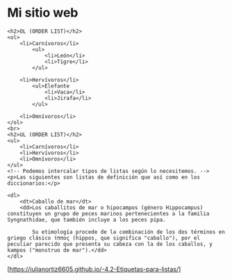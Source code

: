 <!DOCTYPE html>
<html lang="en">
<head>
    <meta charset="UTF-8">
    <meta http-equiv="X-UA-Compatible" content="IE=edge">
    <meta name="viewport" content="width=device-width, initial-scale=1.0">
    <title>Etiqueta para Listas</title>
</head>
<body>
    <h1>Mi sitio web</h1>

    <h2>OL (ORDER LIST)</h2>
    <ol>
        <li>Carnívoros</li>
            <ul>
                <li>León</li>
                <li>Tigre</li>
            </ul>

        <li>Hervívoros</li>
            <ul>Elefante
                <li>Vaca</li>
                <li>Jirafa</li>
            </ul>

        <li>Omnívoros</li>
    </ol>
    <br>
    <h2>UL (ORDER LIST)</h2>
    <ul>
        <li>Carnívoros</li>
        <li>Hervívoros</li>
        <li>Omnívoros</li>
    </ul>
    <!-- Podemos intercalar tipos de listas según lo necesitemos. -->
    <p>Las siguientes son listas de definición que así como en los diccionarios:</p>
    
    <dl>
        <dt>Caballo de mar</dt>
        <dd>Los caballitos de mar o hipocampos (género Hippocampus) constituyen un grupo de peces marinos pertenecientes a la familia Syngnathidae, que también incluye a los peces pipa.

            Su etimología procede de la combinación de los dos términos en griego clásico ίππος (hippos, que significa "caballo"), por el peculiar parecido que presenta su cabeza con la de los caballos, y kampos ("monstruo de mar").</dd>
    </dl>
</body>
</html>



[https://julianortiz6605.github.io/-4.2-Etiquetas-para-listas/]
